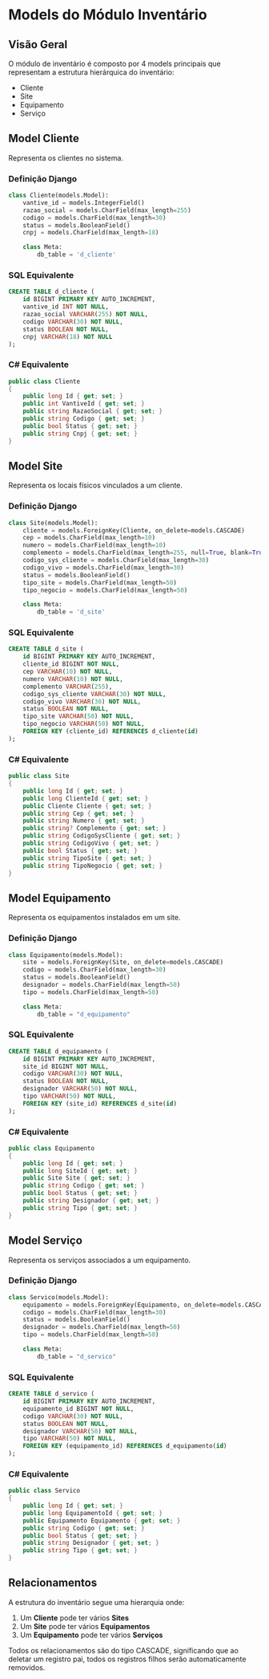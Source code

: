 # Models do Módulo Inventário

## Visão Geral
O módulo de inventário é composto por 4 models principais que representam a estrutura hierárquica do inventário:
- Cliente
- Site
- Equipamento
- Serviço

## Model Cliente
Representa os clientes no sistema.

### Definição Django
```python
class Cliente(models.Model):
    vantive_id = models.IntegerField()
    razao_social = models.CharField(max_length=255)
    codigo = models.CharField(max_length=30)
    status = models.BooleanField()
    cnpj = models.CharField(max_length=18)

    class Meta:
        db_table = 'd_cliente'
```

### SQL Equivalente
```sql
CREATE TABLE d_cliente (
    id BIGINT PRIMARY KEY AUTO_INCREMENT,
    vantive_id INT NOT NULL,
    razao_social VARCHAR(255) NOT NULL,
    codigo VARCHAR(30) NOT NULL,
    status BOOLEAN NOT NULL,
    cnpj VARCHAR(18) NOT NULL
);
```

### C# Equivalente
```csharp
public class Cliente
{
    public long Id { get; set; }
    public int VantiveId { get; set; }
    public string RazaoSocial { get; set; }
    public string Codigo { get; set; }
    public bool Status { get; set; }
    public string Cnpj { get; set; }
}
```

## Model Site
Representa os locais físicos vinculados a um cliente.

### Definição Django
```python
class Site(models.Model):
    cliente = models.ForeignKey(Cliente, on_delete=models.CASCADE)
    cep = models.CharField(max_length=10)
    numero = models.CharField(max_length=10)
    complemento = models.CharField(max_length=255, null=True, blank=True)
    codigo_sys_cliente = models.CharField(max_length=30)
    codigo_vivo = models.CharField(max_length=30)
    status = models.BooleanField()
    tipo_site = models.CharField(max_length=50)
    tipo_negocio = models.CharField(max_length=50)

    class Meta:
        db_table = 'd_site'
```

### SQL Equivalente
```sql
CREATE TABLE d_site (
    id BIGINT PRIMARY KEY AUTO_INCREMENT,
    cliente_id BIGINT NOT NULL,
    cep VARCHAR(10) NOT NULL,
    numero VARCHAR(10) NOT NULL,
    complemento VARCHAR(255),
    codigo_sys_cliente VARCHAR(30) NOT NULL,
    codigo_vivo VARCHAR(30) NOT NULL,
    status BOOLEAN NOT NULL,
    tipo_site VARCHAR(50) NOT NULL,
    tipo_negocio VARCHAR(50) NOT NULL,
    FOREIGN KEY (cliente_id) REFERENCES d_cliente(id)
);
```

### C# Equivalente
```csharp
public class Site
{
    public long Id { get; set; }
    public long ClienteId { get; set; }
    public Cliente Cliente { get; set; }
    public string Cep { get; set; }
    public string Numero { get; set; }
    public string? Complemento { get; set; }
    public string CodigoSysCliente { get; set; }
    public string CodigoVivo { get; set; }
    public bool Status { get; set; }
    public string TipoSite { get; set; }
    public string TipoNegocio { get; set; }
}
```

## Model Equipamento
Representa os equipamentos instalados em um site.

### Definição Django
```python
class Equipamento(models.Model):
    site = models.ForeignKey(Site, on_delete=models.CASCADE)
    codigo = models.CharField(max_length=30)
    status = models.BooleanField()
    designador = models.CharField(max_length=50)
    tipo = models.CharField(max_length=50)

    class Meta:
        db_table = "d_equipamento"
```

### SQL Equivalente
```sql
CREATE TABLE d_equipamento (
    id BIGINT PRIMARY KEY AUTO_INCREMENT,
    site_id BIGINT NOT NULL,
    codigo VARCHAR(30) NOT NULL,
    status BOOLEAN NOT NULL,
    designador VARCHAR(50) NOT NULL,
    tipo VARCHAR(50) NOT NULL,
    FOREIGN KEY (site_id) REFERENCES d_site(id)
);
```

### C# Equivalente
```csharp
public class Equipamento
{
    public long Id { get; set; }
    public long SiteId { get; set; }
    public Site Site { get; set; }
    public string Codigo { get; set; }
    public bool Status { get; set; }
    public string Designador { get; set; }
    public string Tipo { get; set; }
}
```

## Model Serviço
Representa os serviços associados a um equipamento.

### Definição Django
```python
class Servico(models.Model):
    equipamento = models.ForeignKey(Equipamento, on_delete=models.CASCADE)
    codigo = models.CharField(max_length=30)
    status = models.BooleanField()
    designador = models.CharField(max_length=50)
    tipo = models.CharField(max_length=50)

    class Meta:
        db_table = "d_servico"
```

### SQL Equivalente
```sql
CREATE TABLE d_servico (
    id BIGINT PRIMARY KEY AUTO_INCREMENT,
    equipamento_id BIGINT NOT NULL,
    codigo VARCHAR(30) NOT NULL,
    status BOOLEAN NOT NULL,
    designador VARCHAR(50) NOT NULL,
    tipo VARCHAR(50) NOT NULL,
    FOREIGN KEY (equipamento_id) REFERENCES d_equipamento(id)
);
```

### C# Equivalente
```csharp
public class Servico
{
    public long Id { get; set; }
    public long EquipamentoId { get; set; }
    public Equipamento Equipamento { get; set; }
    public string Codigo { get; set; }
    public bool Status { get; set; }
    public string Designador { get; set; }
    public string Tipo { get; set; }
}
```

## Relacionamentos

A estrutura do inventário segue uma hierarquia onde:

1. Um **Cliente** pode ter vários **Sites**
2. Um **Site** pode ter vários **Equipamentos**
3. Um **Equipamento** pode ter vários **Serviços**

Todos os relacionamentos são do tipo CASCADE, significando que ao deletar um registro pai, todos os registros filhos serão automaticamente removidos.
